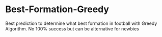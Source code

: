 # Best-Formation-Greedy

Best prediction to determine what best formation in football with Greedy Algorithm. No 100% success but can be alternative for newbies
